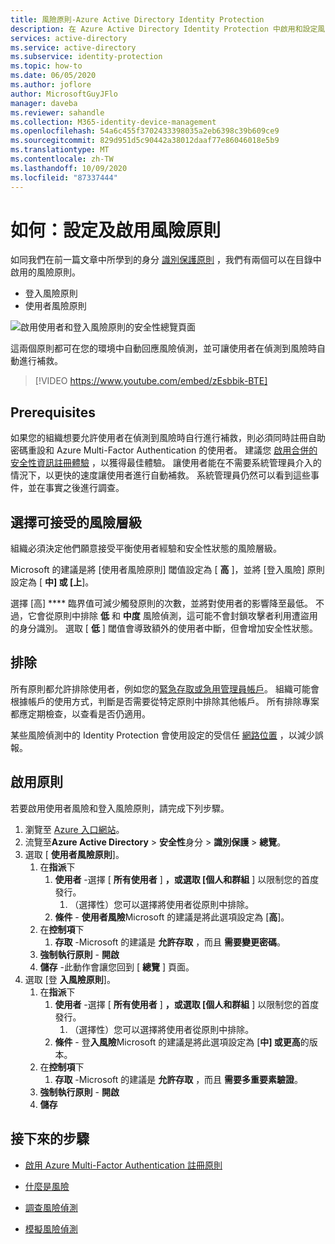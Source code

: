 ```yaml
---
title: 風險原則-Azure Active Directory Identity Protection
description: 在 Azure Active Directory Identity Protection 中啟用和設定風險原則
services: active-directory
ms.service: active-directory
ms.subservice: identity-protection
ms.topic: how-to
ms.date: 06/05/2020
ms.author: joflore
author: MicrosoftGuyJFlo
manager: daveba
ms.reviewer: sahandle
ms.collection: M365-identity-device-management
ms.openlocfilehash: 54a6c455f3702433398035a2eb6398c39b609ce9
ms.sourcegitcommit: 829d951d5c90442a38012daaf77e86046018e5b9
ms.translationtype: MT
ms.contentlocale: zh-TW
ms.lasthandoff: 10/09/2020
ms.locfileid: "87337444"
---
```

# <a name="how-to-configure-and-enable-risk-policies"></a>如何：設定及啟用風險原則

如同我們在前一篇文章中所學到的身分 [識別保護原則](concept-identity-protection-policies.md) ，我們有兩個可以在目錄中啟用的風險原則。 

- 登入風險原則
- 使用者風險原則

![啟用使用者和登入風險原則的安全性總覽頁面](./media/howto-identity-protection-configure-risk-policies/identity-protection-security-overview.png)

這兩個原則都可在您的環境中自動回應風險偵測，並可讓使用者在偵測到風險時自動進行補救。 

> [!VIDEO https://www.youtube.com/embed/zEsbbik-BTE]

## <a name="prerequisites"></a>Prerequisites 

如果您的組織想要允許使用者在偵測到風險時自行進行補救，則必須同時註冊自助密碼重設和 Azure Multi-Factor Authentication 的使用者。 建議您 [啟用合併的安全性資訊註冊體驗](../authentication/howto-registration-mfa-sspr-combined.md) ，以獲得最佳體驗。 讓使用者能在不需要系統管理員介入的情況下，以更快的速度讓使用者進行自動補救。 系統管理員仍然可以看到這些事件，並在事實之後進行調查。 

## <a name="choosing-acceptable-risk-levels"></a>選擇可接受的風險層級

組織必須決定他們願意接受平衡使用者經驗和安全性狀態的風險層級。 

Microsoft 的建議是將 [使用者風險原則] 閾值設定為 [ **高** ]，並將 [登入風險] 原則設定為 [ **中] 或 [上**]。

選擇 [高] **** 臨界值可減少觸發原則的次數，並將對使用者的影響降至最低。 不過，它會從原則中排除 **低** 和 **中度** 風險偵測，這可能不會封鎖攻擊者利用遭盜用的身分識別。 選取 [ **低** ] 閾值會導致額外的使用者中斷，但會增加安全性狀態。

## <a name="exclusions"></a>排除

所有原則都允許排除使用者，例如您的[緊急存取或急用管理員帳戶](../users-groups-roles/directory-emergency-access.md)。 組織可能會根據帳戶的使用方式，判斷是否需要從特定原則中排除其他帳戶。 所有排除專案都應定期檢查，以查看是否仍適用。

某些風險偵測中的 Identity Protection 會使用設定的受信任 [網路位置](../conditional-access/location-condition.md) ，以減少誤報。

## <a name="enable-policies"></a>啟用原則

若要啟用使用者風險和登入風險原則，請完成下列步驟。

1. 瀏覽至 [Azure 入口網站](https://portal.azure.com)。
1. 流覽至**Azure Active Directory**  >  **安全性**身分  >  **識別保護**  >  **總覽**。
1. 選取 [ **使用者風險原則**]。
   1. 在**指派**下
      1. **使用者** -選擇 [ **所有使用者** ] **，或選取 [個人和群組** ] 以限制您的首度發行。
         1. （選擇性）您可以選擇將使用者從原則中排除。
      1. **條件**  - **使用者風險**Microsoft 的建議是將此選項設定為 [**高**]。
   1. 在**控制項**下
      1. **存取** -Microsoft 的建議是 **允許存取** ，而且 **需要變更密碼**。
   1. **強制執行原則**  - **開啟**
   1. **儲存** -此動作會讓您回到 [ **總覽** ] 頁面。
1. 選取 [登 **入風險原則**]。
   1. 在**指派**下
      1. **使用者** -選擇 [ **所有使用者** ] **，或選取 [個人和群組** ] 以限制您的首度發行。
         1. （選擇性）您可以選擇將使用者從原則中排除。
      1. **條件**  - 登**入風險**Microsoft 的建議是將此選項設定為 [**中] 或更高**的版本。
   1. 在**控制項**下
      1. **存取** -Microsoft 的建議是 **允許存取** ，而且 **需要多重要素驗證**。
   1. **強制執行原則**  - **開啟**
   1. **儲存**

## <a name="next-steps"></a>接下來的步驟

- [啟用 Azure Multi-Factor Authentication 註冊原則](howto-identity-protection-configure-mfa-policy.md)

- [什麼是風險](concept-identity-protection-risks.md)

- [調查風險偵測](howto-identity-protection-investigate-risk.md)

- [模擬風險偵測](howto-identity-protection-simulate-risk.md)
